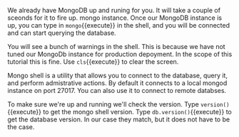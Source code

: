 We already have MongoDB up and runing for you. It will take a couple of sceonds for it to fire up.
mongo instance.
Once our MongoDB instance is up, you can type in `mongo`{{execute}} in the shell, and you will be connected and can start querying the database.

You will see a bunch of warnings in the shell. This is because we have not tuned  our MongoDb instance for production depoyment.
In the scope of this tutorial this is fine. Use `cls`{{execute}} to clear the screen.

Mongo shell is a utility that allows you to connect to the database, query it, and perform admistrative actions. By default it connects to a local
mongod instance on port 27017. You can also use it to connect to remote databses.

To make sure we're up and running we'll check the version. 
Type `version()`{{execute}} to get the mongo shell version.
Type `db.version()`{{execute}} to get the database version. 
In our case they match, but it does not have to be the case.


